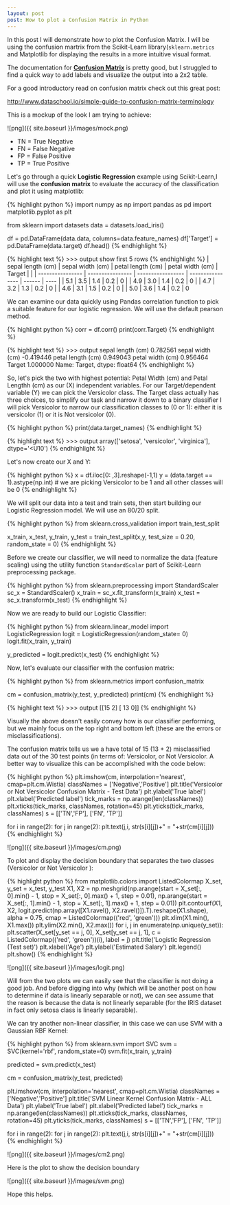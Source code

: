 ```yaml
---
layout: post
post: How to plot a Confusion Matrix in Python
---
```


In this post I will demonstrate how to plot the Confusion Matrix. I will be using the confusion martrix from the Scikit-Learn library(`sklearn.metrics` and Matplotlib for displaying the results in a more intuitive visual format. 

The documentation for **[Confusion Matrix](http://scikit-learn.org/stable/modules/generated/sklearn.metrics.confusion_matrix.html)** is pretty good, but I struggled to find a quick way to add labels and visualize the output into a 2x2 table.

For a good introductory read on confusion matrix check out this great post: 

<http://www.dataschool.io/simple-guide-to-confusion-matrix-terminology>  

This is a mockup of the look I am trying to achieve: 

![png]({{ site.baseurl }}/images/mock.png)

* TN = True Negative
* FN = False Negative
* FP = False Positive
* TP = True Positive

Let's go through a quick **Logistic Regression** example using Scikit-Learn,I will use the **confusion matrix** to evaluate the accuracy of the classification and plot it using matplotlib:

{% highlight python %}
import numpy as np
import pandas as pd
import matplotlib.pyplot as plt

from sklearn import datasets
data = datasets.load_iris()

df = pd.DataFrame(data.data, columns=data.feature_names)
df['Target'] = pd.DataFrame(data.target)
df.head()
{% endhighlight %}


{% highlight text %}
    >>> output
   show first 5 rows 
{% endhighlight %}
| sepal length (cm) | sepal width (cm) | petal length (cm) | petal width (cm) | Target |      |
| ---------------- | ---------------- | ----------------- | ---------------- | ------ | ---- |
| 5.1              | 3.5               | 1.4              | 0.2    | 0    |
| 4.9              | 3.0               | 1.4              | 0.2    | 0    |
| 4.7              | 3.2               | 1.3              | 0.2    | 0    |
| 4.6              | 3.1               | 1.5              | 0.2    | 0    |
| 5.0              | 3.6               | 1.4              | 0.2    | 0 

We can examine our data quickly using Pandas correlation function to pick a suitable feature for our logistic regression. We will use the default pearson method. 


{% highlight python %}
corr = df.corr()
print(corr.Target)
{% endhighlight %}


{% highlight text %}
    >>> output
    sepal length (cm)    0.782561
    sepal width (cm)    -0.419446
    petal length (cm)    0.949043
    petal width (cm)     0.956464
    Target               1.000000
    Name: Target, dtype: float64
{% endhighlight %}

So, let's pick the two with highest potential: Petal Width (cm) and Petal Lengthh (cm) as our (X) independent variables. For our Target/dependent variable (Y) we can pick the Versicolor class. The Target class actually has three choices, to simplify our task and narrow it down to a binary classifier I will pick Versicolor to narrow our classification classes to (0 or 1): either it is versicolor (1) or it is Not versicolor (0).

{% highlight python %}
print(data.target_names)
{% endhighlight %}

{% highlight text %}
    >>> output
    array(['setosa', 'versicolor', 'virginica'],
      dtype='<U10')
{% endhighlight  %}  

Let's now create our X and Y:

{% highlight python %}
x = df.iloc[0: ,3].reshape(-1,1)
y = (data.target == 1).astype(np.int) # we are picking Versicolor to be 1 and all other classes will be 0
{% endhighlight  %}

We will split our data into a test and train sets, then start building our Logistic Regression model. We will use an 80/20 split.

{% highlight python %}
from sklearn.cross_validation import train_test_split

x_train, x_test, y_train, y_test = train_test_split(x,y, test_size = 0.20, random_state = 0)
{% endhighlight %}

Before we create our classifier, we will need to normalize the data (feature scaling) using the utility function `StandardScalar` part of Scikit-Learn preprocessing package. 

{% highlight python %}
from sklearn.preprocessing import StandardScaler
sc_x = StandardScaler()
x_train = sc_x.fit_transform(x_train)
x_test = sc_x.transform(x_test)
{% endhighlight %}

Now we are ready to build our Logistic Classifier:

{% highlight python %}
from sklearn.linear_model import LogisticRegression
logit = LogisticRegression(random_state= 0)
logit.fit(x_train, y_train)

y_predicted = logit.predict(x_test)
{% endhighlight %}

Now, let's evaluate our classifier with the confusion matrix:

{% highlight python %}
from sklearn.metrics import confusion_matrix

cm = confusion_matrix(y_test, y_predicted)
print(cm)
{% endhighlight %}

{% highlight text %}
    >>> output
    [[15  2]
    [ 13 0]]
{% endhighlight %}

Visually the above doesn't easily convey how is our classifier performing, but we mainly focus on the top right and bottom left (these are the errors or misclassifications).

The confusion matrix tells us we a have total of 15 (13 + 2) misclassified data out of the 30 test points (in terms of: Versicolor, or Not Versicolor. A better way to visualize this can be accomplished with the code below:

{% highlight python %}
plt.imshow(cm, interpolation='nearest', cmap=plt.cm.Wistia)
classNames = ['Negative','Positive']
plt.title('Versicolor or Not Versicolor Confusion Matrix - Test Data')
plt.ylabel('True label')
plt.xlabel('Predicted label')
tick_marks = np.arange(len(classNames))
plt.xticks(tick_marks, classNames, rotation=45)
plt.yticks(tick_marks, classNames)
s = [['TN','FP'], ['FN', 'TP']]

for i in range(2):
    for j in range(2):
        plt.text(j,i, str(s[i][j])+" = "+str(cm[i][j]))
{% endhighlight %}

![png]({{ site.baseurl }}/images/cm.png)

To plot and display the decision boundary that separates the two classes (Versicolor or Not Versicolor ):

{% highlight python %}
from matplotlib.colors import ListedColormap
X_set, y_set = x_test, y_test
X1, X2 = np.meshgrid(np.arange(start = X_set[:, 0].min() - 1, stop = X_set[:, 0].max() + 1, step = 0.01),
                     np.arange(start = X_set[:, 1].min() - 1, stop = X_set[:, 1].max() + 1, step = 0.01))
plt.contourf(X1, X2, logit.predict(np.array([X1.ravel(), X2.ravel()]).T).reshape(X1.shape),
             alpha = 0.75, cmap = ListedColormap(('red', 'green')))
plt.xlim(X1.min(), X1.max())
plt.ylim(X2.min(), X2.max())
for i, j in enumerate(np.unique(y_set)):
    plt.scatter(X_set[y_set == j, 0], X_set[y_set == j, 1],
                c = ListedColormap(('red', 'green'))(i), label = j)
plt.title('Logistic Regression (Test set)')
plt.xlabel('Age')
plt.ylabel('Estimated Salary')
plt.legend()
plt.show()
{% endhighlight %}

![png]({{ site.baseurl }}/images/logit.png)

Will from the two plots we can easily see that the classifier is not doing a good job. And before digging into why (which will be another post on how to determine if data is linearly separable or not), we can see assume that the reason is because the data is not linearly separable (for the IRIS dataset in fact only setosa class is linearly separable).

We can try another non-linear classifier, in this case we can use SVM with a Gaussian RBF Kernel:

{% highlight python %}
from sklearn.svm import SVC
svm = SVC(kernel='rbf', random_state=0)
svm.fit(x_train, y_train)

predicted = svm.predict(x_test)

cm = confusion_matrix(y_test, predicted)

plt.imshow(cm, interpolation='nearest', cmap=plt.cm.Wistia)
classNames = ['Negative','Positive']
plt.title('SVM Linear Kernel Confusion Matrix - ALL Data')
plt.ylabel('True label')
plt.xlabel('Predicted label')
tick_marks = np.arange(len(classNames))
plt.xticks(tick_marks, classNames, rotation=45)
plt.yticks(tick_marks, classNames)
s = [['TN','FP'], ['FN', 'TP']]

for i in range(2):
    for j in range(2):
        plt.text(j,i, str(s[i][j])+" = "+str(cm[i][j]))
{% endhighlight %}

![png]({{ site.baseurl }}/images/cm2.png)

Here is the plot to show the decision boundary

![png]({{ site.baseurl }}/images/svm.png)

Hope this helps.